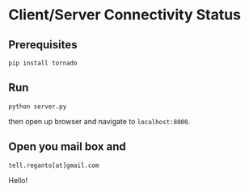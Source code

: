 # Client/Server Connectivity Status

## Prerequisites

```shell
pip install tornado
```

## Run

```shell
python server.py
```

then open up browser and navigate to `localhost:8000`.

## Open you mail box and

`tell.reganto[at]gmail.com`

Hello!

